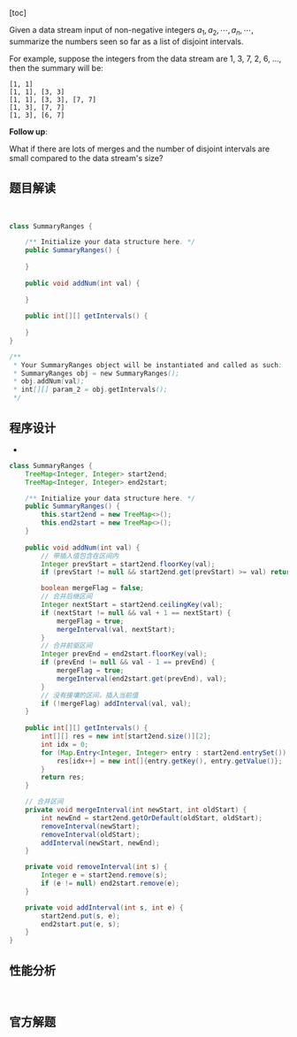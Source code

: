 [toc]

Given a data stream input of non-negative integers $a_1, a_2, \cdots, a_n, \cdots$, summarize the numbers seen so far as a list of disjoint intervals.

For example, suppose the integers from the data stream are 1, 3, 7, 2, 6, ..., then the summary will be:

```
[1, 1]
[1, 1], [3, 3]
[1, 1], [3, 3], [7, 7]
[1, 3], [7, 7]
[1, 3], [6, 7]
```



**Follow up**:

What if there are lots of merges and the number of disjoint intervals are small compared to the data stream's size?



## 题目解读

&emsp;

```java
class SummaryRanges {

    /** Initialize your data structure here. */
    public SummaryRanges() {
        
    }
    
    public void addNum(int val) {
        
    }
    
    public int[][] getIntervals() {
        
    }
}

/**
 * Your SummaryRanges object will be instantiated and called as such:
 * SummaryRanges obj = new SummaryRanges();
 * obj.addNum(val);
 * int[][] param_2 = obj.getIntervals();
 */
```

## 程序设计

* 

```java
class SummaryRanges {
    TreeMap<Integer, Integer> start2end;
    TreeMap<Integer, Integer> end2start;

    /** Initialize your data structure here. */
    public SummaryRanges() {
        this.start2end = new TreeMap<>();
        this.end2start = new TreeMap<>();
    }
    
    public void addNum(int val) {
        // 带插入值包含在区间内
        Integer prevStart = start2end.floorKey(val);
        if (prevStart != null && start2end.get(prevStart) >= val) return;

        boolean mergeFlag = false;
        // 合并后继区间
        Integer nextStart = start2end.ceilingKey(val);
        if (nextStart != null && val + 1 == nextStart) {
            mergeFlag = true;
            mergeInterval(val, nextStart);
        }
        // 合并前驱区间
        Integer prevEnd = end2start.floorKey(val);
        if (prevEnd != null && val - 1 == prevEnd) {
            mergeFlag = true;
            mergeInterval(end2start.get(prevEnd), val);
        }
        // 没有接壤的区间，插入当前值
        if (!mergeFlag) addInterval(val, val);
    }
    
    public int[][] getIntervals() {
        int[][] res = new int[start2end.size()][2];
        int idx = 0;
        for (Map.Entry<Integer, Integer> entry : start2end.entrySet()) {
            res[idx++] = new int[]{entry.getKey(), entry.getValue()};
        }
        return res;
    }

    // 合并区间
    private void mergeInterval(int newStart, int oldStart) {
        int newEnd = start2end.getOrDefault(oldStart, oldStart);
        removeInterval(newStart);
        removeInterval(oldStart);
        addInterval(newStart, newEnd);
    }

    private void removeInterval(int s) {
        Integer e = start2end.remove(s);
        if (e != null) end2start.remove(e);
    }

    private void addInterval(int s, int e) {
        start2end.put(s, e);
        end2start.put(e, s);
    }
}
```

## 性能分析

&emsp;



## 官方解题

&emsp;